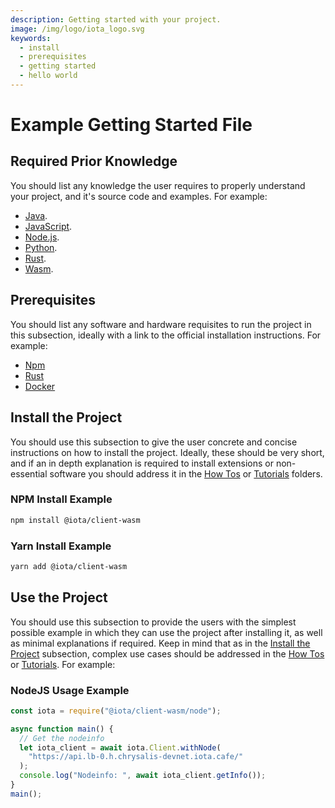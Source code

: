```yaml
---
description: Getting started with your project.
image: /img/logo/iota_logo.svg
keywords:
  - install
  - prerequisites
  - getting started
  - hello world
---
```


# Example Getting Started File

## Required Prior Knowledge

You should list any knowledge the user requires to properly understand your project, and it's source code and examples.
For example:

- [Java](https://www.java.com/).
- [JavaScript](https://www.w3schools.com/js/).
- [Node.js](https://nodejs.org/en/docs/guides/).
- [Python](https://www.python.org/about/gettingstarted/).
- [Rust](https://www.rust-lang.org/learn/get-started).
- [Wasm](https://webassembly.org/).

## Prerequisites

You should list any software and hardware requisites to run the project in this subsection, ideally with a link to the
official installation instructions. For example:

- [Npm](https://npmjs.com)
- [Rust](https://www.rust-lang.org/tools/install)
- [Docker](https://docs.docker.com/get-docker/)

## Install the Project

You should use this subsection to give the user concrete and concise instructions on how to install the project.
Ideally, these should be very short, and if an in depth explanation is required to install extensions or
non-essential software you should address it in the [How Tos](../how_tos/_README.mdx) or
[Tutorials](../tutorials/_README.mdx) folders.

### NPM Install Example

```bash
npm install @iota/client-wasm
```

### Yarn Install Example

```bash
yarn add @iota/client-wasm
```

## Use the Project

You should use this subsection to provide the users with the simplest possible example in which they can use the project
after installing it, as well as minimal explanations if required. Keep in mind that as in the
[Install the Project](#install-the-project) subsection, complex use cases should be addressed in the
[How Tos](../how_tos/_README.mdx) or [Tutorials](../tutorials/_README.mdx). For example:

### NodeJS Usage Example

```js
const iota = require("@iota/client-wasm/node");

async function main() {
  // Get the nodeinfo
  let iota_client = await iota.Client.withNode(
    "https://api.lb-0.h.chrysalis-devnet.iota.cafe/"
  );
  console.log("Nodeinfo: ", await iota_client.getInfo());
}
main();
```
